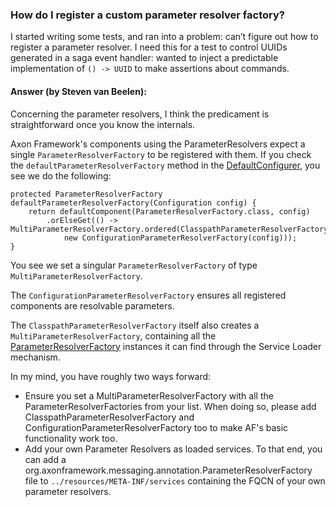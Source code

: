 ### How do I register a custom parameter resolver factory?
I started writing some tests, and ran into a problem: can’t figure out how to register a parameter resolver. I need this 
for a test to control UUIDs generated in a saga event handler: wanted to inject a predictable implementation of `() -> UUID` 
to make assertions about commands.

#### Answer (by Steven van Beelen):

Concerning the parameter resolvers, I think the predicament is straightforward once you know the internals.

Axon Framework's components using the ParameterResolvers expect a single `ParameterResolverFactory` to be registered with them.
If you check the `defaultParameterResolverFactory` method in the [DefaultConfigurer](https://github.com/AxonFramework/AxonFramework/blob/4d26ee351455d09fce7c871acd50d4964cd1365d/config/src/main/java/org/axonframework/config/DefaultConfigurer.java#L383), 
you see we do the following:
```
protected ParameterResolverFactory defaultParameterResolverFactory(Configuration config) {
    return defaultComponent(ParameterResolverFactory.class, config)
        .orElseGet(() -> MultiParameterResolverFactory.ordered(ClasspathParameterResolverFactory.forClass(getClass()),
            new ConfigurationParameterResolverFactory(config)));
}
```
You see we set a singular `ParameterResolverFactory` of type `MultiParameterResolverFactory`.

The `ConfigurationParameterResolverFactory` ensures all registered components are resolvable parameters.

The `ClasspathParameterResolverFactory` itself also creates a `MultiParameterResolverFactory`, containing all the [ParameterResolverFactory](https://github.com/AxonFramework/AxonFramework/blob/4d26ee351455d09fce7c871acd50d4964cd1365d/config/src/main/java/org/axonframework/config/DefaultConfigurer.java) 
instances it can find through the Service Loader mechanism.

In my mind, you have roughly two ways forward:
- Ensure you set a MultiParameterResolverFactory with all the ParameterResolverFactories from your list. When doing so, please add ClasspathParameterResolverFactory and ConfigurationParameterResolverFactory too to make AF's basic functionality work too.
- Add your own Parameter Resolvers as loaded services. To that end, you can add a org.axonframework.messaging.annotation.ParameterResolverFactory file to `../resources/META-INF/services` containing the FQCN of your own parameter resolvers.
